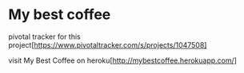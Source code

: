 # My best coffee

pivotal tracker for this project[https://www.pivotaltracker.com/s/projects/1047508]

visit My Best Coffee on heroku[http://mybestcoffee.herokuapp.com/]
